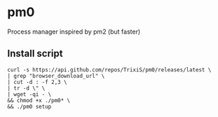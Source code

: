 # pm0

Process manager inspired by pm2 (but faster)

## Install script

```Shell
curl -s https://api.github.com/repos/TrixiS/pm0/releases/latest \
| grep "browser_download_url" \
| cut -d : -f 2,3 \
| tr -d \" \
| wget -qi - \
&& chmod +x ./pm0* \
&& ./pm0 setup
```
